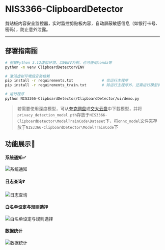 # NIS3366-ClipboardDetector
剪贴板内容安全监控器，实时监控剪贴板内容，自动屏蔽敏感信息（如银行卡号、密码），防止意外泄露。

---

## 部署指南🈯

```sh
# 创建Python 3.12虚拟环境，以VENV为例，也可使用conda等
python -m venv ClipboardDetectorVENV

# 激活虚拟环境后安装依赖
pip install -r requirements.txt				# 仅运行主程序
pip install -r requirements_train.txt		# 除运行主程序外，还需运行模型训练程序

# 运行程序
python NIS3366-ClipboardDetector/ClipboardDetector/ui/demo.py
```

> 若需要使用深度模型，可从[夸克网盘](https://pan.quark.cn/s/4a3298184f1e)或[交大云盘](
> https://pan.sjtu.edu.cn/web/share/b7014edc9de2e9e1b22b7a9128b0e654)中下载模型，并将`privacy_detection_model.pth`存放于`NIS3366-ClipboardDetector\ModelTrainCode\Dataset`下，将`onnx_model`文件夹存放于`NIS3366-ClipboardDetector\ModelTrainCode`下

## 功能展示💢

#### 系统通知✅

![系统通知](https://mypicturebed.obs.cn-east-3.myhuaweicloud.com/系统通知.gif)

#### 日志查询❓

![日志查询](https://mypicturebed.obs.cn-east-3.myhuaweicloud.com/日志查询.gif)

#### 白名单设定与规则选择

![白名单设定与规则选择](https://mypicturebed.obs.cn-east-3.myhuaweicloud.com/白名单设定与规则选择.gif)

#### 数据统计

![数据统计](https://mypicturebed.obs.cn-east-3.myhuaweicloud.com/数据统计.gif)
